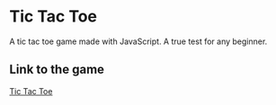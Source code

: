 # Tic Tac Toe

A tic tac toe game made with JavaScript. A true test for any beginner.

## Link to the game

[Tic Tac Toe](https://tevissaur.github.io/orange-blossom)
